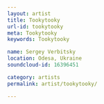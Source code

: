 ```yaml
---
layout: artist
title: Tookytooky
url-id: tookytooky
meta: Tookytooky
keywords: Tookytooky

name: Sergey Verbitsky
location: Odesa, Ukraine
soundcloud-id: 16396451

category: artists
permalink: artist/tookytooky/

---
```



